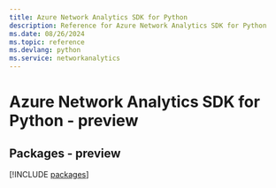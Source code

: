 ```yaml
---
title: Azure Network Analytics SDK for Python
description: Reference for Azure Network Analytics SDK for Python
ms.date: 08/26/2024
ms.topic: reference
ms.devlang: python
ms.service: networkanalytics
---
```

# Azure Network Analytics SDK for Python - preview
## Packages - preview
[!INCLUDE [packages](network-analytics-index.md)]